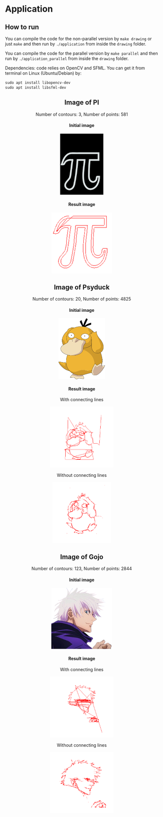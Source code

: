 # Application
## How to run
You can compile the code for the non-parallel version by ```make drawing``` or just ```make``` and then run by ```./application``` from inside the ```drawing``` folder.

You can compile the code for the parallel version by ```make parallel``` and then run by ```./application_parallel``` from inside the ```drawing``` folder.

Dependencies: code relies on OpenCV and SFML. You can get it from terminal on Linux (Ubuntu/Debian) by:
```
sudo apt install libopencv-dev
sudo apt install libsfml-dev
```

<div align="center">
  
## Image of PI
Number of contours: 3, Number of points: 581
#### Initial image
<img src="drawing/pictures/pi_try.png" alt="PI" style="height:200px;">

#### Result image

<img src="drawing/results/pi_result.png" alt="PI result" style="height:200px;">

## Image of Psyduck
Number of contours: 20, Number of points: 4825
#### Initial image
<img src="drawing/pictures/example.png" alt="Psyduck" style="height:200px;">

#### Result image
With connecting lines

<img src="drawing/results/psyduck_result_np.png" alt="Psyduck result" style="height:200px;">

Without connecting lines

<img src="drawing/results/psyduck.png" alt="Psyduck result" style="height:200px;">

## Image of Gojo
Number of contours: 123, Number of points: 2844
#### Initial image
<img src="drawing/pictures/gojo.png" alt="Gojo" style="height:200px;">

#### Result image
With connecting lines

<img src="drawing/results/gojo_result_np.png" alt="Gojo result" style="height:200px;">


Without connecting lines

<img src="drawing/results/gojo_result.png" alt="Gojo result" style="height:200px;">
</div>
